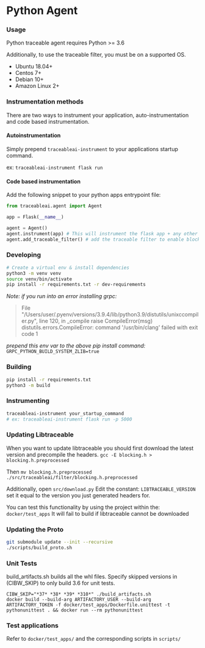 # Python Agent

### Usage
Python traceable agent requires Python >= 3.6

Additionally, to use the traceable filter, you must be on a supported OS. 
- Ubuntu 18.04+
- Centos 7+
- Debian 10+
- Amazon Linux 2+

### Instrumentation methods
There are two ways to instrument your application, auto-instrumentation and code based instrumentation.

#### Autoinstrumentation
Simply prepend `traceableai-instrument` to your applications startup command.

ex: `traceableai-instrument flask run`


#### Code based instrumentation
Add the following snippet to your python apps entrypoint file:
```python
from traceableai.agent import Agent

app = Flask(__name__)

agent = Agent()
agent.instrument(app) # This will instrument the flask app + any other modules that are supported
agent.add_traceable_filter() # add the traceable filter to enable blocking
```

### Developing
```bash
# Create a virtual env & install dependencies
python3 -m venv venv
source venv/bin/activate
pip install -r requirements.txt -r dev-requirements 
```

_Note: if you run into an error installing grpc:_
> File "/Users/user/.pyenv/versions/3.9.4/lib/python3.9/distutils/unixccompiler.py", line 120, in _compile
> raise CompileError(msg)
> distutils.errors.CompileError: command '/usr/bin/clang' failed with exit code 1

_prepend this env var to the above pip install command:_ 
`GRPC_PYTHON_BUILD_SYSTEM_ZLIB=true`

### Building
```bash
pip install -r requirements.txt
python3 -m build
```

### Instrumenting
```bash
traceableai-instrument your_startup_command
# ex: traceableai-instrument flask run -p 5000 
```

### Updating Libtraceable
When you want to update libtraceable you should first download the latest version and precompile the headers. 
```gcc -E blocking.h > blocking.h.preprocessed```

Then `mv blocking.h.preprocessed ./src/traceableai/filter/blocking.h.preprocessed`

Additionally, open `src/download.py`
Edit the constant: `LIBTRACEABLE_VERSION` set it equal to the version you just generated headers for.


You can test this functionality by using the project within the: `docker/test_apps`
It will fail to build if libtraceable cannot be downloaded

### Updating the Proto
```bash
git submodule update --init --recursive
./scripts/build_proto.sh
```
### Unit Tests
build_artifacts.sh builds all the whl files. Specify skipped versions in (CIBW_SKIP) to only build 3.6 for unit tests. 
```
CIBW_SKIP="*37* *38* *39* *310*" ./build_artifacts.sh
docker build --build-arg ARTIFACTORY_USER --build-arg ARTIFACTORY_TOKEN -f docker/test_apps/Dockerfile.unittest -t pythonunittest . && docker run --rm pythonunittest
```
### Test applications
Refer to `docker/test_apps/` and the corresponding scripts in `scripts/`
